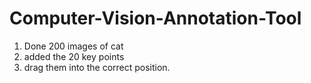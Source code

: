 # Computer-Vision-Annotation-Tool
1) Done 200 images of cat 
2) added the 20 key points 
3) drag them into the correct position.
